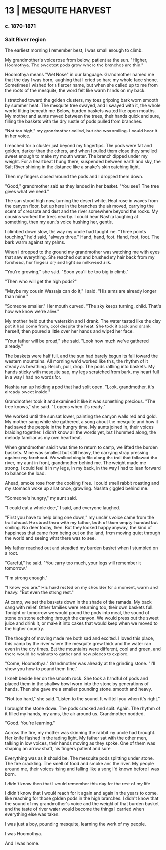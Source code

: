 # 13  |  MESQUITE HARVEST

### c. 1870-1871
### Salt River region
The earliest morning I remember best, I was small enough to climb.

My grandmother's voice rose from below, patient as the sun. "Higher, Hoomothya. The sweetest pods grow where the branches are thin."

Hoomothya means "Wet Nose" in our language. Grandmother named me that the day I was born, laughing that I cried so hard my whole face shone. Sometimes I wished for a fiercer name, but when she called up to me from the roots of the mesquite, the word felt like warm hands on my back.

I stretched toward the golden clusters, my toes gripping bark worn smooth by summer heat. The mesquite tree swayed, and I swayed with it, the whole world tilting beneath me. Below, burden baskets waited like open mouths. My mother and aunts moved between the trees, their hands quick and sure, filling the baskets with the dry rustle of pods pulled from branches.

"Not too high," my grandmother called, but she was smiling. I could hear it in her voice.

I reached for a cluster just beyond my fingertips. The pods were fat and golden, darker than the others, and when I pulled them close they smelled sweet enough to make my mouth water. The branch dipped under my weight. For a heartbeat I hung there, suspended between earth and sky, the Salt River shining in the distance like a snake's skin catching light.

Then my fingers closed around the pods and I dropped them down.

"Good," grandmother said as they landed in her basket. "You see? The tree gives what we need."

The sun stood high now, turning the desert white. Heat rose in waves from the canyon floor, but up here in the branches the air moved, carrying the scent of creosote and dust and the river somewhere beyond the rocks. My cousins worked the trees nearby. I could hear Nashta laughing at something, then my aunt's voice hushing her, gentle.

I climbed down slow, the way my uncle had taught me. "Three points touching," he'd said, "always three." Hand, hand, foot. Hand, foot, foot. The bark warm against my palms.

When I dropped to the ground my grandmother was watching me with eyes that saw everything. She reached out and brushed my hair back from my forehead, her fingers dry and light as milkweed silk.

"You're growing," she said. "Soon you'll be too big to climb."

"Then who will get the high pods?"

"Maybe my cousin Wassaja can do it," I said. "His arms are already longer than mine."

"Someone smaller." Her mouth curved. "The sky keeps turning, child. That's how we know we're alive."

My mother held out the waterskin and I drank. The water tasted like the clay pot it had come from, cool despite the heat. She took it back and drank herself, then poured a little over her hands and wiped her face.

"Your father will be proud," she said. "Look how much we've gathered already."

The baskets were half full, and the sun had barely begun its fall toward the western mountains. All morning we'd worked like this, the rhythm of it steady as breathing. Reach, pull, drop. The pods rattling into baskets. My hands sticky with mesquite sap, my legs scratched from bark, my heart full in a way I had no words for.

Nashta ran up holding a pod that had split open. "Look, grandmother, it's already sweet inside."

Grandmother took it and examined it like it was something precious. "The tree knows," she said. "It opens when it's ready."

We worked until the sun sat lower, painting the canyon walls red and gold. My mother sang while she gathered, a song about the mesquite and how it had saved the people in the hungry time. My aunts joined in, their voices braiding together. I didn't know all the words yet, but I hummed along, the melody familiar as my own heartbeat.

When grandmother said it was time to return to camp, we lifted the burden baskets. Mine was smallest but still heavy, the carrying strap pressing against my forehead. We walked single file along the trail that followed the river, my aunt in front, grandmother behind me. The weight made me strong. I could feel it in my legs, in my back, in the way I had to lean forward to balance the load.

Ahead, smoke rose from the cooking fires. I could smell rabbit roasting and my stomach woke up all at once, growling. Nashta giggled behind me.

"Someone's hungry," my aunt said.

"I could eat a whole deer," I said, and everyone laughed.

"First you have to help bring one down," my uncle's voice came from the trail ahead. He stood there with my father, both of them empty-handed but smiling. No deer today, then. But they looked happy anyway, the kind of happiness that came from being out on the land, from moving quiet through the world and seeing what there was to see.

My father reached out and steadied my burden basket when I stumbled on a root.

"Careful," he said. "You carry too much, your legs will remember it tomorrow."

"I'm strong enough."

"I know you are." His hand rested on my shoulder for a moment, warm and heavy. "But even the strong rest."

At camp, we set the baskets down in the shade of the ramada. My back sang with relief. Other families were returning too, their own baskets full. Tonight or tomorrow we would pound the pods into meal, the sound of stone on stone echoing through the canyon. We would press out the sweet juice and drink it, or make it into cakes that would keep when we moved to the higher country.

The thought of moving made me both sad and excited. I loved this place, this camp by the river where the mesquite grew thick and the water ran even in the dry times. But the mountains were different, cool and green, and there would be walnuts to gather and new places to explore.

"Come, Hoomothya." Grandmother was already at the grinding stone. "I'll show you how to pound them fine."

I knelt beside her on the smooth rock. She took a handful of pods and placed them in the shallow bowl worn into the stone by generations of hands. Then she gave me a smaller pounding stone, smooth and heavy.

"Not too hard," she said. "Listen to the sound. It will tell you when it's right."

I brought the stone down. The pods cracked and split. Again. The rhythm of it filled my hands, my arms, the air around us. Grandmother nodded.

"Good. You're learning."

Across the fire, my mother was skinning the rabbit my uncle had brought. Her knife flashed in the fading light. My father sat with the other men, talking in low voices, their hands moving as they spoke. One of them was shaping an arrow shaft, his fingers patient and sure.

Everything was as it should be. The mesquite pods splitting under stone. The fire crackling. The smell of food and smoke and the river. My people around me, their voices rising and falling like a song I'd known before I was born.

I didn't know then that I would remember this day for the rest of my life.

I didn't know that I would reach for it again and again in the years to come, like reaching for those golden pods in the high branches. I didn't know that the sound of my grandmother's voice and the weight of that burden basket and the taste of river water would become the things I carried when everything else was taken.

I was just a boy, pounding mesquite, learning the work of my people.

I was Hoomothya.

And I was home.
